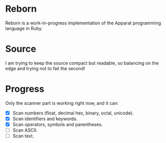 # Reborn

Reborn is a work-in-progress implementation of the Apparat programming language in Ruby.

# Source

I am trying to keep the source compact but readable, so balancing on the edge and trying not to fail the second!

# Progress

Only the scanner part is working right now, and it can:

- [x] Scan numbers (float, decimal hex, binary, octal, unicode).
- [x] Scan identifiers and keywords.
- [x] Scan operators, symbols and parentheses.
- [ ] Scan ASCII.
- [ ] Scan text.

